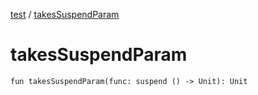 [test](index.md) / [takesSuspendParam](./takes-suspend-param.md)

# takesSuspendParam

`fun takesSuspendParam(func: suspend () -> Unit): Unit`